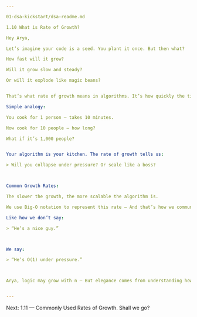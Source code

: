 ```yaml
---

01-dsa-kickstart/dsa-readme.md

1.10 What is Rate of Growth?

Hey Arya,

Let’s imagine your code is a seed. You plant it once. But then what?

How fast will it grow?

Will it grow slow and steady?

Or will it explode like magic beans?


That’s what rate of growth means in algorithms. It’s how quickly the time or space used by your algorithm grows — As the input size (n) increases.

Simple analogy:

You cook for 1 person — takes 10 minutes.

Now cook for 10 people — how long?

What if it’s 1,000 people?


Your algorithm is your kitchen. The rate of growth tells us:

> Will you collapse under pressure? Or scale like a boss?



Common Growth Rates:

The slower the growth, the more scalable the algorithm is.

We use Big-O notation to represent this rate — And that’s how we communicate performance.

Like how we don’t say:

> “He’s a nice guy.”



We say:

> “He’s O(1) under pressure.”



Arya, logic may grow with n — But elegance comes from understanding how fast it blooms.


---
```


Next: 1.11 — Commonly Used Rates of Growth. Shall we go?